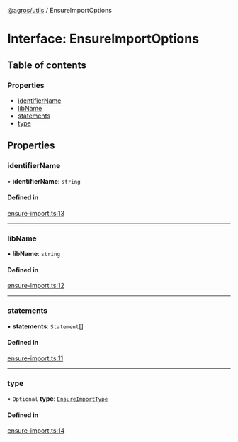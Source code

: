 [@agros/utils](../index.md) / EnsureImportOptions

# Interface: EnsureImportOptions

## Table of contents

### Properties

- [identifierName](EnsureImportOptions.md#identifiername)
- [libName](EnsureImportOptions.md#libname)
- [statements](EnsureImportOptions.md#statements)
- [type](EnsureImportOptions.md#type)

## Properties

### <a id="identifiername" name="identifiername"></a> identifierName

• **identifierName**: `string`

#### Defined in

[ensure-import.ts:13](https://github.com/agrosjs/agros/blob/e90e8df/packages/agros-utils/src/ensure-import.ts#L13)

___

### <a id="libname" name="libname"></a> libName

• **libName**: `string`

#### Defined in

[ensure-import.ts:12](https://github.com/agrosjs/agros/blob/e90e8df/packages/agros-utils/src/ensure-import.ts#L12)

___

### <a id="statements" name="statements"></a> statements

• **statements**: `Statement`[]

#### Defined in

[ensure-import.ts:11](https://github.com/agrosjs/agros/blob/e90e8df/packages/agros-utils/src/ensure-import.ts#L11)

___

### <a id="type" name="type"></a> type

• `Optional` **type**: [`EnsureImportType`](../index.md#ensureimporttype)

#### Defined in

[ensure-import.ts:14](https://github.com/agrosjs/agros/blob/e90e8df/packages/agros-utils/src/ensure-import.ts#L14)
